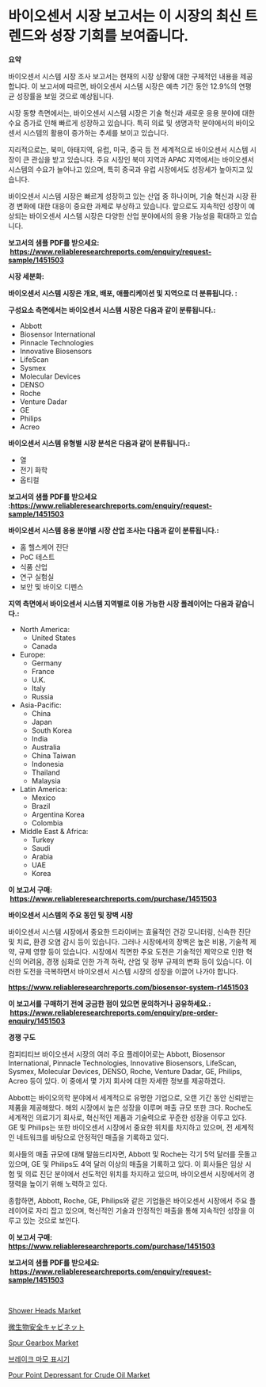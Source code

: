 <p><h1>바이오센서 시장 보고서는 이 시장의 최신 트렌드와 성장 기회를 보여줍니다.</h1></p><p><strong>요약</strong></p>
<p><p>바이오센서 시스템 시장 조사 보고서는 현재의 시장 상황에 대한 구체적인 내용을 제공합니다. 이 보고서에 따르면, 바이오센서 시스템 시장은 예측 기간 동안 12.9%의 연평균 성장률을 보일 것으로 예상됩니다.</p><p>시장 동향 측면에서는, 바이오센서 시스템 시장은 기술 혁신과 새로운 응용 분야에 대한 수요 증가로 인해 빠르게 성장하고 있습니다. 특히 의료 및 생명과학 분야에서의 바이오센서 시스템의 활용이 증가하는 추세를 보이고 있습니다.</p><p>지리적으로는, 북미, 아태지역, 유럽, 미국, 중국 등 전 세계적으로 바이오센서 시스템 시장이 큰 관심을 받고 있습니다. 주요 시장인 북미 지역과 APAC 지역에서는 바이오센서 시스템의 수요가 늘어나고 있으며, 특히 중국과 유럽 시장에서도 성장세가 높아지고 있습니다.</p><p>바이오센서 시스템 시장은 빠르게 성장하고 있는 산업 중 하나이며, 기술 혁신과 시장 환경 변화에 대한 대응이 중요한 과제로 부상하고 있습니다. 앞으로도 지속적인 성장이 예상되는 바이오센서 시스템 시장은 다양한 산업 분야에서의 응용 가능성을 확대하고 있습니다.</p></p>
<p><strong>보고서의 샘플 PDF를 받으세요: &nbsp;<a href="https://www.reliableresearchreports.com/enquiry/request-sample/1451503">https://www.reliableresearchreports.com/enquiry/request-sample/1451503</a></strong></p>
<p><strong>시장 세분화:</strong></p>
<p><strong> 바이오센서 시스템 시장은 개요, 배포, 애플리케이션 및 지역으로 더 분류됩니다. :</strong></p>
<p><strong>구성요소 측면에서는 바이오센서 시스템 시장은 다음과 같이 분류됩니다.:</strong></p>
<p><ul><li>Abbott</li><li>Biosensor International</li><li>Pinnacle Technologies</li><li>Innovative Biosensors</li><li>LifeScan</li><li>Sysmex</li><li>Molecular Devices</li><li>DENSO</li><li>Roche</li><li>Venture Dadar</li><li>GE</li><li>Philips</li><li>Acreo</li></ul></p>
<p><strong> 바이오센서 시스템 유형별 시장 분석은 다음과 같이 분류됩니다.:</strong></p>
<p><ul><li>열</li><li>전기 화학</li><li>옵티컬</li></ul></p>
<p><strong>보고서의 샘플 PDF를 받으세요 :<a href="https://www.reliableresearchreports.com/enquiry/request-sample/1451503">https://www.reliableresearchreports.com/enquiry/request-sample/1451503</a></strong></p>
<p><strong> 바이오센서 시스템 응용 분야별 시장 산업 조사는 다음과 같이 분류됩니다.:</strong></p>
<p><ul><li>홈 헬스케어 진단</li><li>PoC 테스트</li><li>식품 산업</li><li>연구 실험실</li><li>보안 및 바이오 디펜스</li></ul></p>
<p><strong>지역 측면에서 바이오센서 시스템 지역별로 이용 가능한 시장 플레이어는 다음과 같습니다.:</strong></p>
<p><ul>
    <li>
        North America:
        <ul>
            <li>United States</li>
            <li>Canada</li>
        </ul>
    </li>
    <li>
        Europe:
        <ul>
            <li>Germany</li>
            <li>France</li>
            <li>U.K.</li>
            <li>Italy</li>
            <li>Russia</li>
        </ul>
    </li>
    <li>
        Asia-Pacific:
        <ul>
            <li>China</li>
            <li>Japan</li>
            <li>South Korea</li>
            <li>India</li>
            <li>Australia</li>
            <li>China Taiwan</li>
            <li>Indonesia</li>
            <li>Thailand</li>
            <li>Malaysia</li>
        </ul>
    </li>
    <li>
        Latin America:
        <ul>
            <li>Mexico</li>
            <li>Brazil</li>
            <li>Argentina Korea</li>
            <li>Colombia</li>
        </ul>
    </li>
    <li>
        Middle East & Africa:
        <ul>
            <li>Turkey</li>
            <li>Saudi</li>
            <li>Arabia</li>
            <li>UAE</li>
            <li>Korea</li>
        </ul>
    </li>
    </ul></p>
<p><strong>이 보고서 구매: &nbsp;<a href="https://www.reliableresearchreports.com/purchase/1451503">https://www.reliableresearchreports.com/purchase/1451503</a></strong></p>
<p><strong>바이오센서 시스템의 주요 동인 및 장벽 시장</strong></p>
<p><p>바이오센서 시스템 시장에서 중요한 드라이버는 효율적인 건강 모니터링, 신속한 진단 및 치료, 환경 오염 감시 등이 있습니다. 그러나 시장에서의 장벽은 높은 비용, 기술적 제약, 규제 영향 등이 있습니다. 시장에서 직면한 주요 도전은 기술적인 제약으로 인한 혁신의 어려움, 경쟁 심화로 인한 가격 하락, 산업 및 정부 규제의 변화 등이 있습니다. 이러한 도전을 극복하면서 바이오센서 시스템 시장의 성장을 이끌어 나가야 합니다.</p></p>
<p><strong><a href="https://www.reliableresearchreports.com/biosensor-system-r1451503">https://www.reliableresearchreports.com/biosensor-system-r1451503</a></strong></p>
<p><strong>이 보고서를 구매하기 전에 궁금한 점이 있으면 문의하거나 공유하세요.: &nbsp;<a href="https://www.reliableresearchreports.com/enquiry/pre-order-enquiry/1451503">https://www.reliableresearchreports.com/enquiry/pre-order-enquiry/1451503</a></strong></p>
<p><strong>경쟁 구도</strong></p>
<p><p>컴피티티브 바이오센서 시장의 여러 주요 플레이어로는 Abbott, Biosensor International, Pinnacle Technologies, Innovative Biosensors, LifeScan, Sysmex, Molecular Devices, DENSO, Roche, Venture Dadar, GE, Philips, Acreo 등이 있다. 이 중에서 몇 가지 회사에 대한 자세한 정보를 제공하겠다.</p><p>Abbott는 바이오의학 분야에서 세계적으로 유명한 기업으로, 오랜 기간 동안 신뢰받는 제품을 제공해왔다. 해외 시장에서 높은 성장을 이루며 매출 규모 또한 크다. Roche도 세계적인 의료기기 회사로, 혁신적인 제품과 기술력으로 꾸준한 성장을 이루고 있다. GE 및 Philips는 또한 바이오센서 시장에서 중요한 위치를 차지하고 있으며, 전 세계적인 네트워크를 바탕으로 안정적인 매출을 기록하고 있다.</p><p>회사들의 매출 규모에 대해 말씀드리자면, Abbott 및 Roche는 각기 5억 달러를 웃돌고 있으며, GE 및 Philips도 4억 달러 이상의 매출을 기록하고 있다. 이 회사들은 임상 시험 및 의료 진단 분야에서 선도적인 위치를 차지하고 있으며, 바이오센서 시장에서의 경쟁력을 높이기 위해 노력하고 있다.</p><p>종합하면, Abbott, Roche, GE, Philips와 같은 기업들은 바이오센서 시장에서 주요 플레이어로 자리 잡고 있으며, 혁신적인 기술과 안정적인 매출을 통해 지속적인 성장을 이루고 있는 것으로 보인다.</p></p>
<p><strong>이 보고서 구매: &nbsp; <a href="https://www.reliableresearchreports.com/purchase/1451503">https://www.reliableresearchreports.com/purchase/1451503</a></strong></p>
<p><strong>보고서의 샘플 PDF를 받으세요: &nbsp;<a href="https://www.reliableresearchreports.com/enquiry/request-sample/1451503">https://www.reliableresearchreports.com/enquiry/request-sample/1451503</a></strong><strong></strong></p>
<p>&nbsp;</p>
<p><p><a href="https://adventurous-uranium-ef9.notion.site/Shower-Heads-Market-Focuses-on-Market-Share-Size-and-Projected-Forecast-Till-2031-733b2af637c7466d935b58c9d4279f2b">Shower Heads Market</a></p><p><a href="https://github.com/gfggqjbfys368009/Market-Research-Report-List-1/blob/main/187930322755.md">微生物安全キャビネット</a></p><p><a href="https://view.publitas.com/reportprime-1/spur-gearbox-market-size-reveals-the-best-marketing-channels-in-global-industry/">Spur Gearbox Market</a></p><p><a href="https://medium.com/@dandier2003/%EB%B8%8C%EB%A0%88%EC%9D%B4%ED%81%AC-%EC%9B%A8%EC%96%B4-%EC%9D%B8%EB%94%94%EC%BC%80%EC%9D%B4%ED%84%B0-%EC%8B%9C%EC%9E%A5-%EC%A0%84%EB%A7%9D-%EC%82%B0%EC%97%85-%EA%B0%9C%EC%9A%94-%EB%B0%8F-%EC%98%88%EC%B8%A1-2024%EB%85%84%EB%B6%80%ED%84%B0-2031%EB%85%84%EA%B9%8C%EC%A7%80-d7d759fdc3c4">브레이크 마모 표시기</a></p><p><a href="https://issuu.com/reportprime-2/docs/pour-point-depressant-for-crude-oil-market-size-20">Pour Point Depressant for Crude Oil Market</a></p></p>